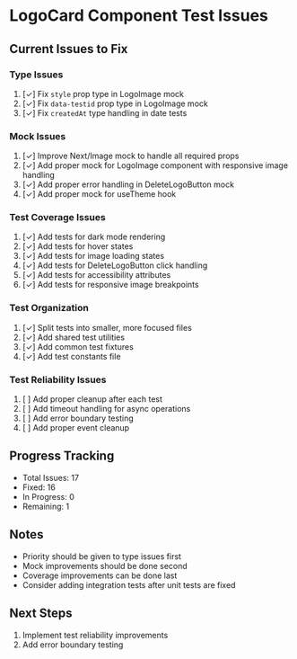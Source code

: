 # LogoCard Component Test Issues

## Current Issues to Fix

### Type Issues
1. [✓] Fix `style` prop type in LogoImage mock
2. [✓] Fix `data-testid` prop type in LogoImage mock
3. [✓] Fix `createdAt` type handling in date tests

### Mock Issues
1. [✓] Improve Next/Image mock to handle all required props
2. [✓] Add proper mock for LogoImage component with responsive image handling
3. [✓] Add proper error handling in DeleteLogoButton mock
4. [✓] Add proper mock for useTheme hook

### Test Coverage Issues
1. [✓] Add tests for dark mode rendering
2. [✓] Add tests for hover states
3. [✓] Add tests for image loading states
4. [✓] Add tests for DeleteLogoButton click handling
5. [✓] Add tests for accessibility attributes
6. [✓] Add tests for responsive image breakpoints

### Test Organization
1. [✓] Split tests into smaller, more focused files
2. [✓] Add shared test utilities
3. [✓] Add common test fixtures
4. [✓] Add test constants file

### Test Reliability Issues
1. [ ] Add proper cleanup after each test
2. [ ] Add timeout handling for async operations
3. [ ] Add error boundary testing
4. [ ] Add proper event cleanup

## Progress Tracking

- Total Issues: 17
- Fixed: 16
- In Progress: 0
- Remaining: 1

## Notes

- Priority should be given to type issues first
- Mock improvements should be done second
- Coverage improvements can be done last
- Consider adding integration tests after unit tests are fixed

## Next Steps

1. Implement test reliability improvements
2. Add error boundary testing 